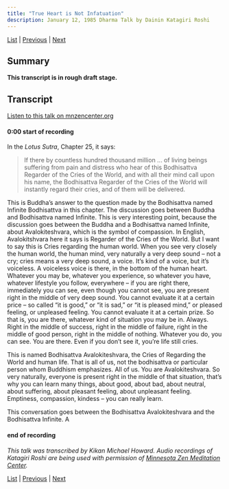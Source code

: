 ```yaml
---
title: "True Heart is Not Infatuation"
description: January 12, 1985 Dharma Talk by Dainin Katagiri Roshi
---
```


[List](list#1985) \| 
[Previous](1984-03-21-Mindfulness-Talk-1) \| 
[Next](1985-06-22-Introduction-to-Buddhism)

## Summary

**This transcript is in rough draft stage.**

## Transcript

<a href="https://www.mnzencenter.org/the-dainin-katagiri-audio-archive/true-heart-is-not-infatuation" target="_blank">Listen to this talk on mnzencenter.org</a> 

<a name="000"></a>
#### 0:00 start of recording

In the *Lotus Sutra*, Chapter 25, it says:

> If there by countless hundred thousand million ... of living beings suffering from pain and distress who hear of this Bodhisattva Regarder of the Cries of the World, and with all their mind call upon his name, the Bodhisattva Regarder of the Cries of the World will instantly regard their cries, and of them will be delivered. 

This is Buddha’s answer to the question made by the Bodhisattva named Infinite Bodhisattva in this chapter. The discussion goes between Buddha and Bodhisattva named Infinite. This is very interesting point, because the discussion goes between the Buddha and a Bodhisattva named Infinite, about Avalokiteshvara, which is the symbol of compassion. In English, Avalokitshvara here it says is Regarder of the Cries of the World. But I want to say this is Cries regarding the human world. When you see very closely the human world, the human mind, very naturally a very deep sound – not a cry; cries means a very deep sound, a voice. It’s kind of a voice, but it’s voiceless. A voiceless voice is there, in the bottom of the human heart. Whatever you may be, whatever you experience, so whatever you have, whatever lifestyle you follow, everywhere – if you are right there, immediately you can see, even though you cannot see, you are present right in the middle of very deep sound. You cannot evaluate it at a certain price – so called “it is good,” or “it is sad,” or “it is pleased mind,” or pleased feeling, or unpleased feeling. You cannot evaluate it at a certain prize. So that is, you are there, whatever kind of situation you may be in. Always. Right in the middle of success, right in the middle of failure, right in the middle of good person, right in the middle of nothing. Whatever you do, you can see. You are there. Even if you don’t see it, you’re life still cries. 

This is named Bodhisattva Avalokiteshvara, the Cries of Regarding the World and human life. That is all of us, not the bodhisattva or particular person whom Buddhism emphasizes. All of us. You are Avalokiteshvara. So very naturally, everyone is present right in the middle of that situation, that’s why you can learn many things, about good, about bad, about neutral, about suffering, about pleasant feeling, about unpleasant feeling. Emptiness, compassion, kindess – you can really learn. 

This conversation goes between the Bodhisattva Avalokiteshvara and the Bodhisattva Infinite. A



#### end of recording

*This talk was transcribed by Kikan Michael Howard. Audio recordings of Katagiri Roshi are being used with permission of [Minnesota Zen Meditation Center](https://www.mnzencenter.org/katagiri-project.html).*

[List](list#1985) \| 
[Previous](1984-03-21-Mindfulness-Talk-1) \| 
[Next](1985-06-22-Introduction-to-Buddhism)
